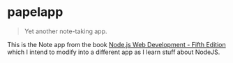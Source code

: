 # papelapp

> Yet another note-taking app.

This is the Note app from the book [Node.js Web Development - Fifth Edition](https://www.packtpub.com/product/node-js-web-development-fifth-edition/9781838987572) which I intend to modify into a different app as I learn stuff about NodeJS.

